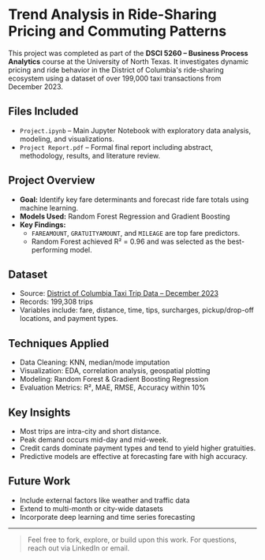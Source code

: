 # Trend Analysis in Ride-Sharing Pricing and Commuting Patterns

This project was completed as part of the **DSCI 5260 – Business Process Analytics** course at the University of North Texas. It investigates dynamic pricing and ride behavior in the District of Columbia's ride-sharing ecosystem using a dataset of over 199,000 taxi transactions from December 2023.

## Files Included
- `Project.ipynb` – Main Jupyter Notebook with exploratory data analysis, modeling, and visualizations.
- `Project Report.pdf` – Formal final report including abstract, methodology, results, and literature review.

## Project Overview
- **Goal:** Identify key fare determinants and forecast ride fare totals using machine learning.
- **Models Used:** Random Forest Regression and Gradient Boosting
- **Key Findings:** 
  - `FAREAMOUNT`, `GRATUITYAMOUNT`, and `MILEAGE` are top fare predictors.
  - Random Forest achieved R² = 0.96 and was selected as the best-performing model.

## Dataset
- Source: [District of Columbia Taxi Trip Data – December 2023](https://dcgov.app.box.com/v/taxi-trips-2023)
- Records: 199,308 trips
- Variables include: fare, distance, time, tips, surcharges, pickup/drop-off locations, and payment types.

## Techniques Applied
- Data Cleaning: KNN, median/mode imputation
- Visualization: EDA, correlation analysis, geospatial plotting
- Modeling: Random Forest & Gradient Boosting Regression
- Evaluation Metrics: R², MAE, RMSE, Accuracy within 10%

## Key Insights
- Most trips are intra-city and short distance.
- Peak demand occurs mid-day and mid-week.
- Credit cards dominate payment types and tend to yield higher gratuities.
- Predictive models are effective at forecasting fare with high accuracy.


## Future Work
- Include external factors like weather and traffic data
- Extend to multi-month or city-wide datasets
- Incorporate deep learning and time series forecasting

---

> Feel free to fork, explore, or build upon this work. For questions, reach out via LinkedIn or email.

